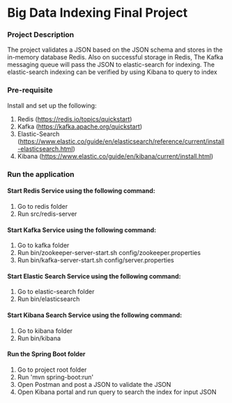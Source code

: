 # Big Data Indexing Final Project <br/>

### Project Description
The project validates a JSON based on the JSON schema and stores in the in-memory database Redis. 
Also on successful storage in Redis, The Kafka messaging queue will pass the JSON to elastic-search for indexing. 
The elastic-search indexing can be verified by using Kibana to query to index

### Pre-requisite
Install and set up the following: 
1. Redis (https://redis.io/topics/quickstart) 
2. Kafka (https://kafka.apache.org/quickstart) 
3. Elastic-Search (https://www.elastic.co/guide/en/elasticsearch/reference/current/install-elasticsearch.html) 
4. Kibana (https://www.elastic.co/guide/en/kibana/current/install.html)

### Run the application 

#### Start Redis Service using the following command: 
1. Go to redis folder
2. Run src/redis-server 

#### Start Kafka Service using the following command: 
1. Go to kafka folder
2. Run bin/zookeeper-server-start.sh config/zookeeper.properties
3. Run bin/kafka-server-start.sh config/server.properties 

#### Start Elastic Search Service using the following command: 
1. Go to elastic-search folder
2. Run bin/elasticsearch 

#### Start Kibana Search Service using the following command: 
1. Go to kibana folder
2. Run bin/kibana

#### Run the Spring Boot folder
1. Go to project root folder  
2. Run 'mvn spring-boot:run'
3. Open Postman and post a JSON to validate the JSON 
4. Open Kibana portal and run query to search the index for input JSON 

